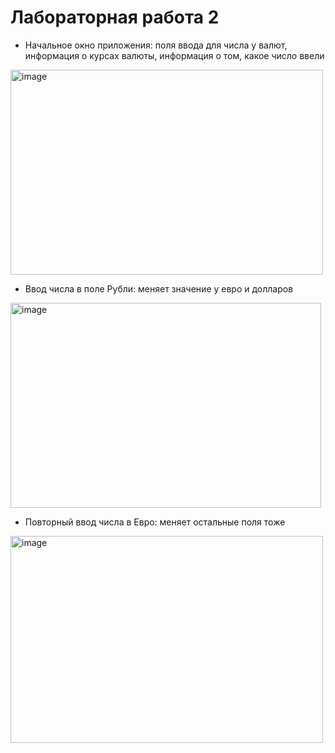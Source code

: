 # Лабораторная работа 2
- Начальное окно приложения: поля ввода для числа у валют, информация о курсах валюты, информация о том, какое число ввели
<img width="500" height="328" alt="image" src="https://github.com/user-attachments/assets/fb6a12fd-a279-4f17-9d5c-6c00903bac77" />

- Ввод числа в поле Рубли: меняет значение у евро и долларов
<img width="497" height="328" alt="image" src="https://github.com/user-attachments/assets/58ac4202-71e8-45a2-a00a-647659a3f8a1" />

- Повторный ввод числа в Евро: меняет остальные поля тоже
<img width="500" height="331" alt="image" src="https://github.com/user-attachments/assets/e1d8ace9-1e13-43df-b711-ba47e1e759b3" />
